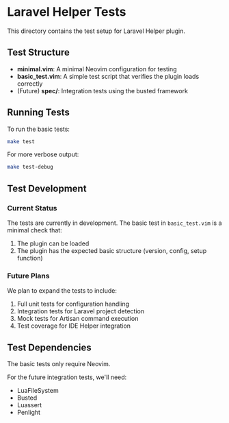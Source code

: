 # Laravel Helper Tests

This directory contains the test setup for Laravel Helper plugin.

## Test Structure

- **minimal.vim**: A minimal Neovim configuration for testing
- **basic_test.vim**: A simple test script that verifies the plugin loads correctly
- (Future) **spec/**: Integration tests using the busted framework

## Running Tests

To run the basic tests:

```bash
make test
```

For more verbose output:

```bash
make test-debug
```

## Test Development

### Current Status

The tests are currently in development. The basic test in `basic_test.vim` is a minimal check that:

1. The plugin can be loaded
2. The plugin has the expected basic structure (version, config, setup function)

### Future Plans

We plan to expand the tests to include:

1. Full unit tests for configuration handling
2. Integration tests for Laravel project detection
3. Mock tests for Artisan command execution
4. Test coverage for IDE Helper integration

## Test Dependencies

The basic tests only require Neovim.

For the future integration tests, we'll need:
- LuaFileSystem
- Busted
- Luassert
- Penlight